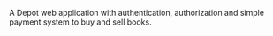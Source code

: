 A Depot web application with authentication, authorization and simple payment system to buy and sell books.








